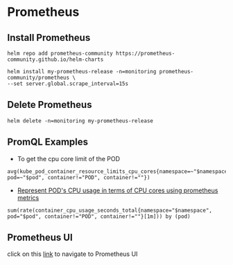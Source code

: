 # Prometheus

## Install Prometheus

```
helm repo add prometheus-community https://prometheus-community.github.io/helm-charts

helm install my-prometheus-release -n=monitoring prometheus-community/prometheus \
--set server.global.scrape_interval=15s
```

## Delete Prometheus
```
helm delete -n=monitoring my-prometheus-release
```

## PromQL Examples

- To get the cpu core limit of the POD
```
avg(kube_pod_container_resource_limits_cpu_cores{namespace=~"$namespace", pod=~"$pod", container!="POD", container!=""})
```
- [Represent POD's CPU usage in terms of CPU cores using prometheus metrics](https://stackoverflow.com/questions/61693687/is-there-any-way-to-represent-pod-cpu-usage-in-terms-of-cpu-cores-using-promethe)


```PromQL
sum(rate(container_cpu_usage_seconds_total{namespace="$namespace", pod="$pod", container!="POD", container!=""}[1m])) by (pod)
```

## Prometheus UI

click on this [link](http://localhost:9090/graph) to navigate to Prometheus UI